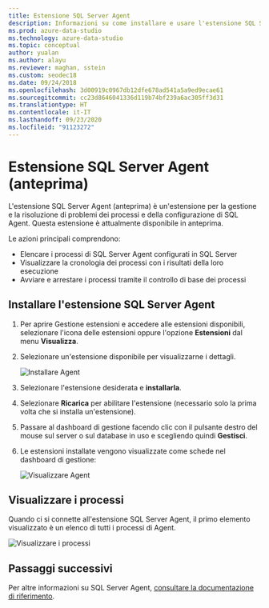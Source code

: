 ```yaml
---
title: Estensione SQL Server Agent
description: Informazioni su come installare e usare l'estensione SQL Server Agent per Azure Data Studio, un'estensione per la gestione dei processi e delle configurazioni di SQL Agent.
ms.prod: azure-data-studio
ms.technology: azure-data-studio
ms.topic: conceptual
author: yualan
ms.author: alayu
ms.reviewer: maghan, sstein
ms.custom: seodec18
ms.date: 09/24/2018
ms.openlocfilehash: 3d00919c0967db12dfe678ad541a5a9ed9ecae61
ms.sourcegitcommit: cc23d8646041336d119b74bf239a6ac305ff3d31
ms.translationtype: HT
ms.contentlocale: it-IT
ms.lasthandoff: 09/23/2020
ms.locfileid: "91123272"
---
```

# <a name="sql-server-agent-extension-preview"></a>Estensione SQL Server Agent (anteprima)

L'estensione SQL Server Agent (anteprima) è un'estensione per la gestione e la risoluzione di problemi dei processi e della configurazione di SQL Agent. Questa estensione è attualmente disponibile in anteprima.

Le azioni principali comprendono:

- Elencare i processi di SQL Server Agent configurati in SQL Server
- Visualizzare la cronologia dei processi con i risultati della loro esecuzione
- Avviare e arrestare i processi tramite il controllo di base dei processi

## <a name="install-the-sql-server-agent-extension"></a>Installare l'estensione SQL Server Agent

1. Per aprire Gestione estensioni e accedere alle estensioni disponibili, selezionare l'icona delle estensioni oppure l'opzione **Estensioni** dal menu **Visualizza**.
2. Selezionare un'estensione disponibile per visualizzarne i dettagli.

   ![Installare Agent](media/sql-server-agent-extension/install-sql-agent.png)

3. Selezionare l'estensione desiderata e **installarla**.
4. Selezionare **Ricarica** per abilitare l'estensione (necessario solo la prima volta che si installa un'estensione).
5. Passare al dashboard di gestione facendo clic con il pulsante destro del mouse sul server o sul database in uso e scegliendo quindi **Gestisci**.
6. Le estensioni installate vengono visualizzate come schede nel dashboard di gestione:

   ![Visualizzare Agent](media/sql-server-agent-extension/view-sql-agent.png)

## <a name="view-jobs"></a>Visualizzare i processi

Quando ci si connette all'estensione SQL Server Agent, il primo elemento visualizzato è un elenco di tutti i processi di Agent.

   ![Visualizzare i processi](media/sql-server-agent-extension/job-view.png)

## <a name="next-steps"></a>Passaggi successivi

Per altre informazioni su SQL Server Agent, [consultare la documentazione di riferimento](../../ssms/agent/sql-server-agent.md).
